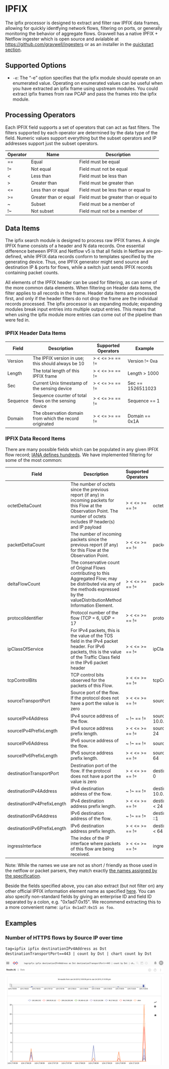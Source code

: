 # IPFIX

The ipfix processor is designed to extract and filter raw IPFIX data frames, allowing for quickly identfying network flows, filtering on ports, or generally monitoring the behavior of aggregate flows.  Gravwell has a native IPFIX + Netflow ingester which is open source and avialable at https://github.com/gravwell/ingesters or as an installer in the [quickstart section](/#!quickstart/downloads.md).

## Supported Options

* `-e`: The “-e” option specifies that the ipfix module should operate on an enumerated value.  Operating on enumerated values can be useful when you have extracted an ipfix frame using upstream modules.  You could extract ipfix frames from raw PCAP and pass the frames into the ipfix module.

## Processing Operators

Each IPFIX field supports a set of operators that can act as fast filters.  The filters supported by each operator are determined by the data type of the field. Numeric values support everything but the subset operators and IP addresses support just the subset operators.

| Operator | Name | Description |
|----------|------|-------------|
| == | Equal | Field must be equal
| != | Not equal | Field must not be equal
| < | Less than | Field must be less than
| > | Greater than | Field must be greater than
| <= | Less than or equal | Field must be less than or equal to
| >= | Greater than or equal | Field must be greater than or equal to
| ~ | Subset | Field must be a member of
| !~ | Not subset | Field must not be a member of


## Data Items

The ipfix search module is designed to process raw IPFIX frames.  A single IPFIX frame consists of a header and N data records. One essential difference between IPFIX and Netflow v5 is that all fields in Netflow are pre-defined, while IPFIX data records conform to templates specified by the generating device. Thus, one IPFIX generator might send source and destination IP & ports for flows, while a switch just sends IPFIX records containing packet counts.

All elements of the IPFIX header can be used for filtering, as can some of the more common data elements. When filtering on Header data items, the filter applies to all records in the frame.  Header data items are processed first, and only if the header filters do not drop the frame are the individual records processed.  The ipfix processor is an expanding module; expanding modules break input entries into multiple output entries.  This means that when using the ipfix module more entries can come out of the pipeline than were fed in.

### IPFIX Header Data Items

| Field |       Description        | Supported Operators | Example |
|-------|--------------------------|---------------------|---------|
| Version | The IPFIX version in use; this should always be 10 | > < <= >= == != | Version != 0xa
| Length | The total length of this IPFIX frame | > < <= >= == != | Length > 1000
| Sec | Current Unix timestamp of the sensing device | > < <= >= == != | Sec == 1526511023
| Sequence | Sequence counter of total flows on the sensing device | > < <= >= == != | Sequence == 1
| Domain | The observation domain from which the record originated | > < <= >= == != | Domain == 0x1A

### IPFIX Data Record Items

There are many possible fields which can be populated in any given IPFIX flow record; [IANA defines hundreds](https://www.iana.org/assignments/ipfix/ipfix.xhtml#ipfix-information-elements). We have implemented filtering for some of the most common:

| Field |       Description        | Supported Operators | Example |
|-------|--------------------------|---------------------|---------|
| octetDeltaCount | The number of octets since the previous report (if any) in incoming packets for this Flow at the Observation Point. The number of octets includes IP header(s) and IP payload | > < <= >= == != | octetDeltaCount == 80
| packetDeltaCount | The number of incoming packets since the previous report (if any) for this Flow at the Observation Point. | > < <= >= == != | packetDeltaCount == 80
| deltaFlowCount | The conservative count of Original Flows contributing to this Aggregated Flow; may be distributed via any of the methods expressed by the valueDistributionMethod Information Element. | > < <= >= == != | packetDeltaCount == 80
| protocolIdentifier | Protocol number of the flow (TCP = 6, UDP = 17 | > < <= >= == != | protocolIdentifier == 17
| ipClassOfService | For IPv4 packets, this is the value of the TOS field in the IPv4 packet header.  For IPv6 packets, this is the value of the Traffic Class field in the IPv6 packet header | > < <= >= == != | ipClassOfService != 0
| tcpControlBits | TCP control bits observed for the packets of this Flow. | > < <= >= == != | tcpControlBits != 0x0004
| sourceTransportPort | Source port of the flow.  If the protocol does not have a port the value is zero | > < <= >= == != | sourceTransportPort != 0
| sourceIPv4Address | IPv4 source address of the flow. | ~ !~ == != | sourceIPv4Address ~ 10.0.0.0/24 
| sourceIPv4PrefixLength | IPv4 source address prefix length. | > < <= >= == != | sourceIPv4PrefixLength < 24
| sourceIPv6Address | IPv6 source address of the flow. | ~ !~ == != | sourceIPv6Address == ::1
| sourceIPv6PrefixLength | IPv6 source address prefix length. | > < <= >= == != | sourceIPv6PrefixLength < 64
| destinationTransportPort | Destination port of the flow.  If the protocol does not have a port the value is zero | > < <= >= == != | destinationTransportPort != 0
| destinationIPv4Address | IPv4 destination address of the flow. | ~ !~ == != | destinationIPv4Address ~ 10.0.0.0/24 
| destinationIPv4PrefixLength | IPv4 destination address prefix length. | > < <= >= == != | destinationIPv4PrefixLength < 24
| destinationIPv6Address | IPv6 destination address of the flow. | ~ !~ == != | destinationIPv6Address == ::1
| destinationIPv6PrefixLength | IPv6 destination address prefix length. | > < <= >= == != | destinationIPv6PrefixLength < 64
| ingressInterface | The index of the IP interface where packets of this flow are being received. | > < <= >= == != | ingressInterface == 1

Note: While the names we use are not as short / friendly as those used in the netflow or packet parsers, they match exactly [the names assigned by the specification](https://www.iana.org/assignments/ipfix/ipfix.xhtml#ipfix-information-elements).

Beside the fields specified above, you can also extract (but not filter on) any other official IPFIX information element name as specified [here](https://www.iana.org/assignments/ipfix/ipfix.xhtml#ipfix-information-elements). You can also specify non-standard fields by giving an enterprise ID and field ID separated by a colon, e.g. "0x1ad7:0x15". We recommend extracting this to a more convenient name: `ipfix 0x1ad7:0x15 as foo`.

## Examples

### Number of HTTPS flows by Source IP over time

```
tag=ipfix ipfix destinationIPv4Address as Dst destinationTransportPort==443 | count by Dst | chart count by Dst
```

![Number of flows by ip](flowcount.png)
